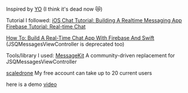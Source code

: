 Inspired by [YO](http://www.justyo.co/) (I think it's dead now 😿)

Tutorial I followed:
[iOS Chat Tutorial: Building A Realtime Messaging App](https://www.scaledrone.com/blog/ios-chat-tutorial/)
[Firebase Tutorial: Real-time Chat](https://www.raywenderlich.com/5359-firebase-tutorial-real-time-chat)

[How To: Build A Real-Time Chat App With Firebase And Swift](https://learnappmaking.com/chat-app-ios-firebase-swift-xcode/)
(JSQMessagesViewController is deprecated too)








Tools/library  I used:
[MessageKit](https://github.com/MessageKit/MessageKit)
A community-driven replacement for JSQMessagesViewController














[scaledrone](https://www.scaledrone.com/)
My free account can take up to 20 current users 



here is a demo [video](https://youtu.be/MrwZzJEocIY)

